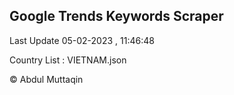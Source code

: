 

## Google Trends Keywords Scraper 
 
Last Update 05-02-2023 , 11:46:48

Country List :
VIETNAM.json



© Abdul Muttaqin 
